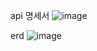 api 명세서
![image](https://github.com/anfrosus/week2/assets/106052832/44cc3436-18d8-4597-946d-b14c6322a8ce)


erd
![image](https://github.com/anfrosus/week2/assets/106052832/7943f3d3-eccd-45f0-88d7-41fa2c7ca7c8)
